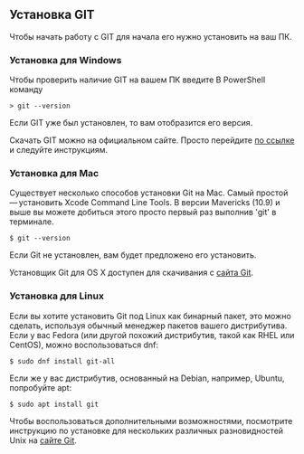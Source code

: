 ## Установка GIT 

Чтобы начать работу с GIT для начала его нужно установить на ваш ПК. 

### Установка для Windows 

Чтобы проверить наличие GIT на вашем ПК введите В PowerShell команду 

~~~
> git --version
~~~

Если GIT уже был установлен, то вам отобразится его версия. 

Скачать GIT можно на официальном сайте. Просто перейдите [по ссылке](https://git-scm.com/download/win) и следуйте инструкциям. 


### Установка для Mac

Существует несколько способов установки Git на Mac. Самый простой — установить Xcode Command Line Tools. В версии Mavericks (10.9) и выше вы можете добиться этого просто первый раз выполнив 'git' в терминале.

~~~
$ git --version
~~~

Если Git не установлен, вам будет предложено его установить.

Установщик Git для OS X доступен для скачивания с [сайта Git](https://git-scm.com/download/mac).


### Установка для Linux

Если вы хотите установить Git под Linux как бинарный пакет, это можно сделать, используя обычный менеджер пакетов вашего дистрибутива. Если у вас Fedora (или другой похожий дистрибутив, такой как RHEL или CentOS), можно воспользоваться dnf:

~~~ 
$ sudo dnf install git-all
~~~

Если же у вас дистрибутив, основанный на Debian, например, Ubuntu, попробуйте apt:

~~~
$ sudo apt install git
~~~

Чтобы воспользоваться дополнительными возможностями, посмотрите инструкцию по установке для нескольких различных разновидностей Unix на [сайте Git](https://git-scm.com/download/linux).